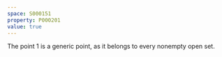 ```yaml
---
space: S000151
property: P000201
value: true
---
```


The point $1$ is a generic point, as it belongs to every nonempty open set.
